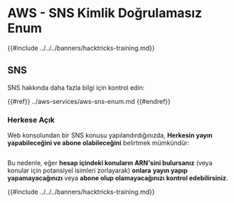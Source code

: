 # AWS - SNS Kimlik Doğrulamasız Enum

{{#include ../../../banners/hacktricks-training.md}}

## SNS

SNS hakkında daha fazla bilgi için kontrol edin:

{{#ref}}
../aws-services/aws-sns-enum.md
{{#endref}}

### Herkese Açık

Web konsolundan bir SNS konusu yapılandırdığınızda, **Herkesin yayın yapabileceğini ve abone olabileceğini** belirtmek mümkündür:

<figure><img src="../../../images/image (212).png" alt=""><figcaption></figcaption></figure>

Bu nedenle, eğer **hesap içindeki konuların ARN'sini bulursanız** (veya konular için potansiyel isimleri zorlayarak) **onlara** **yayın yapıp yapamayacağınızı** veya **abone olup olamayacağınızı** **kontrol edebilirsiniz**.

{{#include ../../../banners/hacktricks-training.md}}
